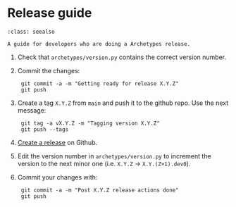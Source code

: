 # Release guide

```{admonition} This document is only relevant for Archetypes release managers.
:class: seealso

A guide for developers who are doing a Archetypes release.
```


1. Check that `archetypes/version.py` contains the correct version number.

2. Commit the changes:
  
        git commit -a -m "Getting ready for release X.Y.Z"
        git push
  
3. Create a tag `X.Y.Z` from `main` and push it to the github repo.
  Use the next message:

        git tag -a vX.Y.Z -m "Tagging version X.Y.Z"
        git push --tags

4. [Create a release](https://github.com/aleixalcacer/archetypes/releases) on Github.
  
5. Edit the version number in `archetypes/version.py` to increment the version
  to the next minor one (i.e. `X.Y.Z` -> `X.Y.(Z+1).dev0`).

6. Commit your changes with:

        git commit -a -m "Post X.Y.Z release actions done"
        git push
